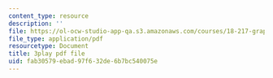 ```yaml
---
content_type: resource
description: ''
file: https://ol-ocw-studio-app-qa.s3.amazonaws.com/courses/18-217-graph-theory-and-additive-combinatorics-fall-2019/fab30579ebad97f632de6b7bc540075e_oiKLWa_0dhs.pdf
file_type: application/pdf
resourcetype: Document
title: 3play pdf file
uid: fab30579-ebad-97f6-32de-6b7bc540075e
---
```

